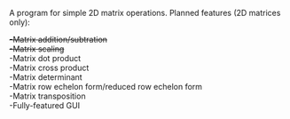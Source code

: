 A program for simple 2D matrix operations.
Planned features (2D matrices only):

  ~~-Matrix addition/subtration~~  
  ~~-Matrix scaling~~  
  -Matrix dot product  
  -Matrix cross product  
  -Matrix determinant  
  -Matrix row echelon form/reduced row echelon form  
  -Matrix transposition  
  -Fully-featured GUI  
